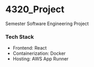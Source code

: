 # 4320_Project
Semester Software Engineering Project

### Tech Stack
- Frontend: React
- Containerization: Docker
- Hosting: AWS App Runner
